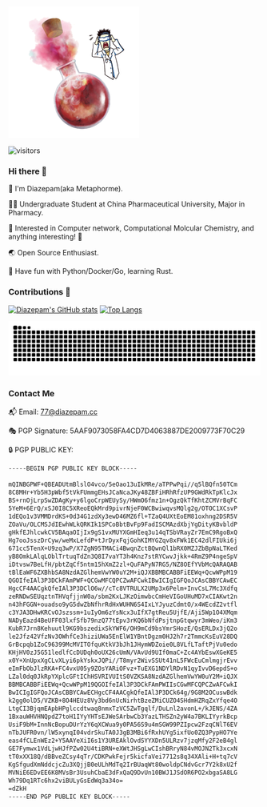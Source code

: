 <img src="https://raw.githubusercontent.com/metaphorme/metaphorme/main/boom.png" width=52% height=52%>

![visitors](https://visitor-badge.laobi.icu/badge?page_id=metaphorme.metaphorme)

### Hi there 👋

🥷 I'm Diazepam(aka Metaphorme).

👨‍🎓 Undergraduate Student at China Pharmaceutical University, Major in Pharmacy.

🧪 Interested in Computer network, Computational Molcular Chemistry, and anything interesting! 🤩

🌏 Open Source Enthusiast.

🌱 Have fun with Python/Docker/Go, learning Rust.

### Contributions 🦾

[![Diazepam's GitHub stats](https://github-readme-stats.vercel.app/api?username=metaphorme&show_icons=true&theme=merko)](https://github.com/anuraghazra/github-readme-stats)
[![Top Langs](https://github-readme-stats.vercel.app/api/top-langs/?username=metaphorme&exclude_repo=metaphorme.github.io&layout=compact&theme=merko)](https://github.com/anuraghazra/github-readme-stats)

![Snake](https://raw.githubusercontent.com/metaphorme/metaphorme/release/dist/github-snake-dark.svg#gh-dark-mode-only)

### Contact Me

📬 Email: 77@diazepam.cc

🎭 PGP Signature: 5AAF9073058FA4CD7D4063887DE2009773F70C29

🔒 PGP PUBLIC KEY:

```
-----BEGIN PGP PUBLIC KEY BLOCK-----

mQINBGPWF+QBEADUtmBlslO4vco/5eOao13uIkMRe/aTPPwPqi//q5lBQfn50TCm
8C8MHr+Yb5H3pWbf5tVkFUmmgEHsJCaNcaJKy48ZBFiHRhRfzUP9GWdRkTpKlcJx
BS+rnOjLrpSwZDAgKy+y6lgoCrpWEUySy/HWmO6fmz1n+OgzQkTfKhtZCMVrBqFC
5YeM+6ErQ/xSJ0I8C5XReoEQkMrd9pivrNjeF0WCBwiwqvsMQlg2g/OTOC1XCsvP
1dEQo1v3VMMDrdKS+0d34G1zdXy3ewD46MZ6fl+TZaQ4UXtEoEM81oxhng2DSR5V
ZOaVu/OLCMSJdIEwhWLkQRKIk1SPCoBbtBvFp9FadISCMAzdXbjYgDityKBvbldP
gHkfEJhlcwkCV5BAqaOIjIx9gS1vxMUYXGmHIeq3u14qTSbVRayZr7EmC9RgoBxQ
Hg7ooJsszDrCyw/weMxLefdP+tJrDyxFqjGohKIMYGZqv8xFWk1EC42dlFIUki6j
671cc5TenX+U9zq3wP/X7ZgN95TMACi4BwqnZctBQwnQl1bRX0MZJZbBpNaLTKed
yB8OmkLAlqLOblTrtuqTdZn3Q8I7vaYT3h4Knz7stRYCwvJjkk+4RmZ9P4ngeSpV
iDtvsw7BeLfH/pbtZqCf5ntm15hXmZ2zl+QuFAPyN7RG5/NZ8OEfYVbMcQARAQAB
tBlEaWF6ZXBhbSA8NzdAZGlhemVwYW0uY2M+iQJXBBMBCABBFiEEWq+QcwWPpM19
QGOIfeIAl3P3DCkFAmPWF+QCGwMFCQPCZwAFCwkIBwICIgIGFQoJCAsCBBYCAwEC
HgcCF4AACgkQfeIAl3P3DClO6w//cTc8VTRULX2UMp3x6Pelm+InvCsL7Mc3Xdfq
zeRNDwSEUqztnTHVqfjjnW0a/sbm2KxLJKzOimwbcCmHeVIGoUHuMD7xCIAKwt2n
n43hFGGN+ouadso9yG5dwZbNfhrRdHxWUHN6S4IxLYJyuzCdmtO/x4WEcdZ2vtfl
c3YJA3DHwKRCvOJszssm+1uIyOm6zYsNcx3uIfX7gtReu5UjfE/Aji5Wp1O4XMqm
NADyEazd4BeUFF03lxfSfb79nzQ77tEpv3rKQ6bNfdPsjtnpGtqwyr3mWeo/iKm3
KubR7Jrn8Kehuutl9KG9bszedixSkYWF6/OH9mCd9bsYmrSHozE/QsERLDx3jQ2o
le2Jfz42VfzNv3OWhfCe3hiziUWa5EnElW1YBntDgzm0HJ2h7r2TmmcKsEuV28DQ
GrBcpqb1ZoC96399McMVITOfquKtkV3bJh1JHymWDZoie0L8VLfLTaftPjVu0edo
KHjHV0zJ5G51ledlfCcDUDqh0oUX26cUmN/VAvUd9UIf0maC+Zc4AYbEswXGeKE5
x0Y+XnUpxXgCLvXLyi6pkYskxJQPi//T8myr2WivSSUt41nL5FWcEuCmlmgjrEvv
eImFbObJlzRKA+FC4vxU05y9ZOsYARiOFvz+TuEXG1NDYlRDvN1qyIvvD6epdS+o
LZal0dq0JkRpYXplcGFtIChHSVRIVUItS0VZKSA8NzdAZGlhemVwYW0uY2M+iQJX
BBMBCABBFiEEWq+QcwWPpM19QGOIfeIAl3P3DCkFAmPWIIsCGwMFCQPCZwAFCwkI
BwICIgIGFQoJCAsCBBYCAwECHgcCF4AACgkQfeIAl3P3DCk64g/9G8M2OCuswBdk
k2gg0olD5/VZKB+8O4HEUz8Vy3bd6nUcNirhtBzeZMiCUZO4SHdmHZRqZxYfqe4O
LtgCI3BjqmEApbHPglccdtwaq8nmxTzVC5ZwTgqlf/DuLnl2avonL+/kJENS/4ZA
1BxauWHVHNQpdZ7toH1IYyYHTsEJWeSArbwCb3YazLTHSZn2yW4a7BKLIYyrkBcp
UsiF9bM+InnNcBopuDUrYzY6qXCWua9y0PA56S9u4mSGW99PZIpcw2FzqCNlT6EV
nTbJUFR0vn/lW5xynqI04vdrSkuTA0J3gB3MBi6fRxhUYg5ixfUo0ZQ3PypHO7Ye
eas4fCLEnWEz2+Y5AAYeXiI6s1Y3UREAklOvdSYYXDn5ULRzv7jzqMfy2F2eB4gl
GE7Fymwx1VdLjwHJfPZw02U4tiBRN+eXWtJHSgLwCIshBRryN84vMOJN2Tk3xcxN
tT0xXX18Q/dBBveZCsy4qTr/CDKPwkFejr5kicfaVei7712s8q34XAli+H+tq7cV
KgSfgudXmNddcjcZu3XQjjB0eULhMdTq2IrBUaqWt80woldpCNdvGcr7Y2k8xU2f
MVNiE6EDvEE6K8MVsBr3UsuhCbaE3dFxQaQ9DvUn10BWJ1JSdOR6PO2xbgaSA8LG
Wh79Dq1RTc6hx2viBULyGsEdWq3a34o=
=dZkH
-----END PGP PUBLIC KEY BLOCK-----
```
